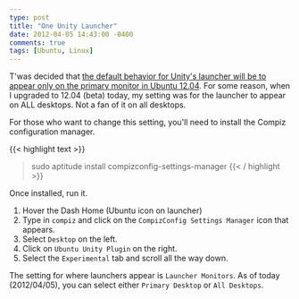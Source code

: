 ```yaml
---
type: post
title: "One Unity Launcher"
date: 2012-04-05 14:43:00 -0400
comments: true
tags: [Ubuntu, Linux]
---
```


T'was decided that [the default behavior for Unity's launcher will be to appear only on the primary monitor in Ubuntu 12.04](http://www.omgubuntu.co.uk/2012/03/ubuntu-12-04-multi-monitor-to-be/).
For some reason, when I upgraded to 12.04 (beta) today, my setting was
for the launcher to appear on ALL desktops. Not a fan of it on all desktops.

For those who want to change this setting, you'll need to install the Compiz
configuration manager.

{{< highlight text >}}
> sudo aptitude install compizconfig-settings-manager
{{< / highlight >}}

Once installed, run it.

1. Hover the Dash Home (Ubuntu icon on launcher)
1. Type in `compiz` and click on the `CompizConfig Settings Manager` icon that appears.
1. Select `Desktop` on the left.
1. Click on `Ubuntu Unity Plugin` on the right.
1. Select the `Experimental` tab and scroll all the way down.

The setting for where launchers appear is `Launcher Monitors`. As of
 today (2012/04/05), you can select either `Primary Desktop` or `All Desktops`.

